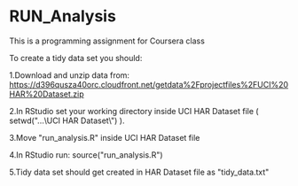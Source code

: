 RUN_Analysis
============

This is a programming assignment for Coursera class


To create a tidy data set you should:

1.Download and unzip data from: 
https://d396qusza40orc.cloudfront.net/getdata%2Fprojectfiles%2FUCI%20HAR%20Dataset.zip

2.In RStudio set your working directory inside UCI HAR Dataset file ( setwd("...\\UCI HAR Dataset\\") ).

3.Move "run_analysis.R" inside UCI HAR Dataset file

4.In RStudio run: source("run_analysis.R")

5.Tidy data set should get created in HAR Dataset file as "tidy_data.txt"
